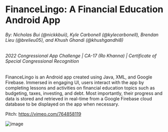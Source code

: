# FinanceLingo: A Financial Education Android App
###### By: Nicholas Bui (@nickkbuii), Kyle Carbonell (@kylecarbonell), Brendan Lieu (@brelieu05), and Khush Ghandi (@khushgandhi8)

###### 2022 Congressional App Challenge | CA-17 (Ro Khanna) | Certificate of Special Congressional Recognition

FinanceLingo is an Android app created using Java, XML, and Google Firebase. Immersed in engaging UI, users interact with the app by completing lessons and activities on financial education topics such as budgeting, taxes, investing, and debt. Most importantly, their progress and data is stored and retrieved in real-time from a Google Firebase cloud database to be displayed on the app when necessary.

Pitch: https://vimeo.com/764858119

![image](https://github.com/nickkbuii/FinanceLingo/assets/99931821/2e618c46-db0b-4b6e-a8a9-ec79056d7958)


